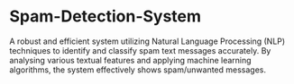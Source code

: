 # Spam-Detection-System
A robust and efficient system utilizing Natural Language Processing (NLP) techniques to identify  and classify spam text messages accurately. By analysing various textual features and applying  machine learning algorithms, the system effectively shows spam/unwanted messages.
